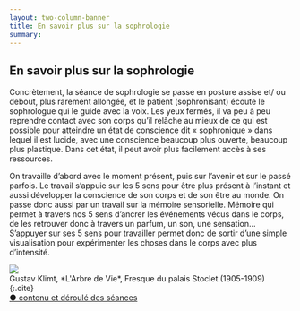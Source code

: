 ```yaml
---
layout: two-column-banner
title: En savoir plus sur la sophrologie
summary:
---
```

## En savoir plus sur la sophrologie
Concrètement, la séance de sophrologie se passe en posture assise et/ ou debout, plus rarement allongée, et le patient (sophronisant) écoute le sophrologue qui le guide avec la voix. Les yeux fermés, il va peu à peu reprendre contact avec son corps qu’il relâche au mieux de ce qui est possible pour atteindre un état de conscience dit « sophronique » dans lequel il est lucide, avec une conscience beaucoup plus ouverte, beaucoup plus plastique. Dans cet état, il peut avoir plus facilement accès à ses ressources.

On travaille d’abord avec le moment présent, puis sur l’avenir et sur le passé parfois. Le travail s’appuie sur les 5 sens pour être plus présent à l’instant et aussi développer la conscience de son corps et de son être au monde. On passe donc aussi par un travail sur la mémoire sensorielle. Mémoire qui permet à travers nos 5 sens d’ancrer les événements vécus dans le corps, de les retrouver donc à travers un parfum, un son, une sensation… S’appuyer sur ses 5 sens pour travailler permet donc de sortir d’une simple visualisation pour expérimenter les choses dans le corps avec plus d’intensité.  



<div class="middle">
<img src="http://res.cloudinary.com/dnxcesebo/image/upload/c_scale,w_500,r_15/v1528470238/ARBRE-DE-VIE-KLIMT-1905_ink65m.jpg">
</div>
Gustav Klimt, *L'Arbre de Vie*, Fresque du palais Stoclet (1905-1909)
{:.cite}

<div class="savoir-plus"><a href="contenu-des-seances-sophrologie">● contenu et déroulé des séances</a>
</div>
